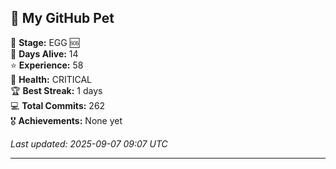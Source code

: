 ## 🐾 My GitHub Pet

🥚 **Stage:** EGG 🆘  
📅 **Days Alive:** 14  
⭐ **Experience:** 58  
💓 **Health:** CRITICAL  
🏆 **Best Streak:** 1 days  
💻 **Total Commits:** 262  
🎖️ **Achievements:** None yet  

*Last updated: 2025-09-07 09:07 UTC*

---
